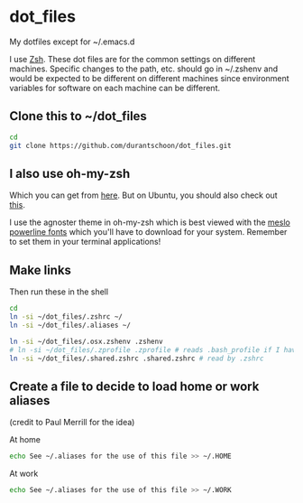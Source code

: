 # dot_files
My dotfiles except for ~/.emacs.d

I use [Zsh](http://www.zsh.org/). These dot files are for the common settings on different machines. Specific changes to the path, etc. should go in ~/.zshenv and would be expected to be different on different machines since environment variables for software on each machine can be different.

## Clone this to ~/dot_files

```sh
cd
git clone https://github.com/durantschoon/dot_files.git
```

## I also use oh-my-zsh

Which you can get from [here](https://github.com/robbyrussell/oh-my-zsh). But on Ubuntu, you should also check out [this](https://gist.github.com/tsabat/1498393).

I use the agnoster theme in oh-my-zsh which is best viewed with the [meslo powerline fonts](https://github.com/powerline/fonts) which you'll have to download for your system. Remember to set them in your terminal applications!

## Make links

Then run these in the shell

```sh
cd
ln -si ~/dot_files/.zshrc ~/
ln -si ~/dot_files/.aliases ~/

ln -si ~/dot_files/.osx.zshenv .zshenv
# ln -si ~/dot_files/.zprofile .zprofile # reads .bash_profile if I have it
ln -si ~/dot_files/.shared.zshrc .shared.zshrc # read by .zshrc
```

## Create a file to decide to load home or work aliases

(credit to Paul Merrill for the idea)

At home
```sh
echo See ~/.aliases for the use of this file >> ~/.HOME
```

At work
```sh
echo See ~/.aliases for the use of this file >> ~/.WORK
```

